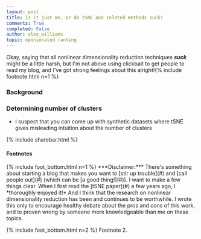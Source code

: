 ```yaml
---
layout: post
title: Is it just me, or do tSNE and related methods suck?
comments: True
completed: False
author: alex_williams
topic: opinionated ranting
---
```


Okay, saying that all nonlinear dimensionality reduction techniques ***suck*** might be a little harsh, but I'm not above using clickbait to get people to read my blog, and I've got strong feelings about this alright!{% include footnote.html n=1 %}


<!--more -->

### Background

### Determining number of clusters

* I suspect that you can come up with synthetic datasets where tSNE gives misleading intuition about the number of clusters

{% include sharebar.html %}

#### Footnotes

<p class="footnotes" markdown="1">
{% include foot_bottom.html n=1 %} ***Disclaimer:*** There's something about starting a blog that makes you want to [stir up trouble](#) and [call people out](#) (which can be [a good thing!](#)). I want to make a few things clear. When I first read the [tSNE paper](#) a few years ago, I *thoroughly enjoyed it!* And I think that the research on nonlinear dimensionality reduction has been and continues to be worthwhile. I wrote this only to encourage healthy debate about the pros and cons of this work, and to proven wrong by someone more knowledgeable than me on these topics.
</p>
<p class="footnotes" markdown="1">
{% include foot_bottom.html n=2 %} Footnote 2.
</p>
